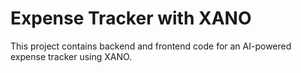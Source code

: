 # Expense Tracker with XANO
This project contains backend and frontend code for an AI-powered expense tracker using XANO.